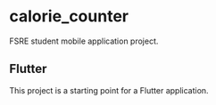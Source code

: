 # calorie_counter

FSRE student mobile application project.

## Flutter

This project is a starting point for a Flutter application.


